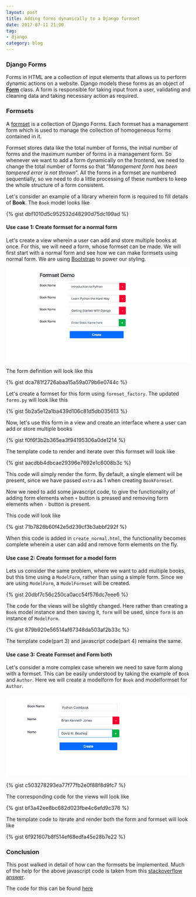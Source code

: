 ```yaml
---
layout: post
title: Adding forms dynamically to a Django formset
date: 2017-07-11 21:00
tag:
- django
category: blog
---
```


### Django Forms

Forms in HTML are a collection of input elements that allows us to perform dynamic actions on a website. Django models these forms as an object of [**Form**](https://docs.djangoproject.com/en/2.0/topics/forms/) class. A form is responsible for taking input from a user, validating and cleaning data and taking necessary action as required.

### Formsets

A [formset](https://docs.djangoproject.com/en/2.0/topics/forms/formsets/) is a collection of Django Forms. Each formset has a management form which is used to manage the collection of homogeneous forms contained in it.

Formset stores data like the total number of forms, the initial number of forms and the maximum number of forms in a management form. So whenever we want to add a form dynamically on the frontend, we need to change the total number of forms so that “*Management form has been tampered error is not thrown*”. All the forms in a formset are numbered sequentially, so we need to do a little processing of these numbers to keep the whole structure of a form consistent.

Let's consider an example of a library wherein form is required to fill details of **Book**. The `Book` model looks like

{% gist dbf1010d5c952532d48290d75dc199ad %}

#### Use case 1: Create formset for a normal form

Let's create a view wherein a user can add and store multiple books at once. For this, we will need a form, whose formset can be made. We will first start with a normal form and see how we can make formsets using normal form. We are using [Bootstrap](https://getbootstrap.com/) to power our styling.

![normal-dynamic-formset](/public/img/book_formset.png "Dynamic Formsets")

The form definition will look like this

{% gist dca781f2726abaa15a59a079b6e0744c %}

Let's create a formset for this form using `formset_factory`. The updated `forms.py` will look like this

{% gist 5b2a5e12a1ba439d106c81d5db035613 %}

Now, let's use this form in a view and create an interface where a user can add or store multiple books

{% gist f0f6f3b2b365ea3f94195306a0de1214 %}

The template code to render and iterate over this formset will look like

{% gist aacdbb4dbcae29396e7692e1c6008b3c %}

This code will simply render the form. By default, a single element will be present, since we have passed `extra` as 1 when creating `BookFormset`.

Now we need to add some javascript code, to give the functionality of adding form elements when `+` button is pressed and removing form elements when `-` button is present.

This code will look like

{% gist 71b7826b60f42e5d239cf3b3abbf292f %}

When this code is added in `create_normal.html`, the functionality becomes complete wherein a user can add and remove form elements on the fly.

#### Use case 2: Create formset for a model form

Lets us consider the same problem, where we want to add multiple books, but this time using a `ModelForm`, rather than using a simple form. Since we are using `ModelForm`, a `ModelFormset` will be created.

{% gist 20dbf7c56c250ca0acc54f576dc7eee6 %}

The code for the views will be slightly changed. Here rather than creating a `Book` model instance and then saving it, `form` will be used, since `form` is an instance of `ModelForm`.

{% gist 879b920e56514af67348da503af2b33c %}

The template code(part 3) and javascript code(part 4) remains the same.

#### Use case 3: Create Formset and Form both

Let's consider a more complex case wherein we need to save form along with a formset. This can be easily understood by taking the example of `Book` and `Author`. Here we will create a modelform for `Book` and modelformset for `Author`.

![normal-dynamic-formset](/public/img/book_with_author.png "Form with Formsets")

{% gist c503278293ea77f77fb2e0f88f8d9fc7 %}

The corresponding code for the views will look like

{% gist bf3a42ee8bc682d023fbe4c6efd9c376 %}

The template code to iterate and render both the form and formset will look like

{% gist 6f921607b8f514ef68edfa45e28b7e22 %}

### Conclusion

This post walked in detail of how can the formsets be implemented. Much of the help for the above javascript code is taken from this [stackoverflow answer](https://stackoverflow.com/a/669982/2534102).

The code for this can be found [here](https://github.com/taranjeet/django-library-app)
